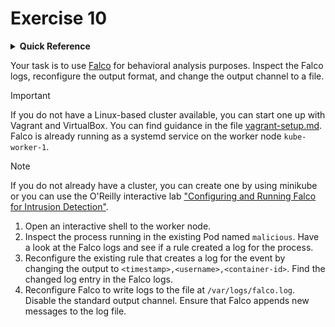 # Exercise 10

<details>
<summary><b>Quick Reference</b></summary>
<p>

* Namespace: `default`<br>
* Documentation: [Trivy](https://github.com/aquasecurity/trivy)

</p>
</details>

Your task is to use [Falco](https://falco.org/docs) for behavioral analysis purposes. Inspect the Falco logs, reconfigure the output format, and change the output channel to a file.

> [!IMPORTANT]
> If you do not have a Linux-based cluster available, you can start one up with Vagrant and VirtualBox. You can find guidance in the file [vagrant-setup.md](../common/vagrant-setup.md). Falco is already running as a systemd service on the worker node `kube-worker-1`.

> [!NOTE]
> If you do not already have a cluster, you can create one by using minikube or you can use the O'Reilly interactive lab ["Configuring and Running Falco for Intrusion Detection"](https://learning.oreilly.com/scenarios/configuring-and-running/9781098150006/).

1. Open an interactive shell to the worker node.
2. Inspect the process running in the existing Pod named `malicious`. Have a look at the Falco logs and see if a rule created a log for the process.
3. Reconfigure the existing rule that creates a log for the event by changing the output to `<timestamp>,<username>,<container-id>`. Find the changed log entry in the Falco logs.
4. Reconfigure Falco to write logs to the file at `/var/logs/falco.log`. Disable the standard output channel. Ensure that Falco appends new messages to the log file.
